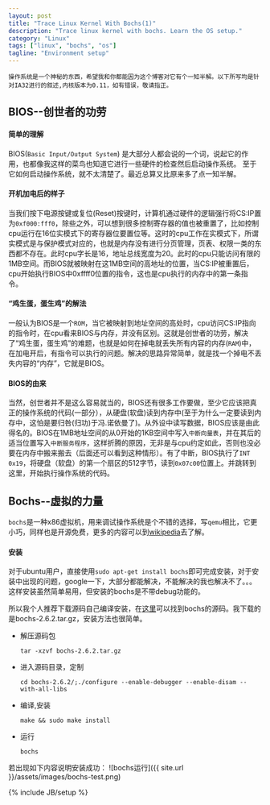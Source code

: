 ```yaml
---
layout: post
title: "Trace Linux Kernel With Bochs(1)"
description: "Trace linux kernel with bochs. Learn the OS setup."
category: "Linux"
tags: ["linux", "bochs", "os"]
tagline: "Environment setup"
---
```


	操作系统是一个神秘的东西，希望我和你都能因为这个博客对它有个一知半解。以下所写均是针对IA32进行的叙述,内核版本为0.11，如有错误，敬请指正。

## BIOS--创世者的功劳

#### 简单的理解

BIOS(`Basic Input/Output System`) 是大部分人都会说的一个词，说起它的作用，也都像我这样的菜鸟也知道它进行一些硬件的检查然后启动操作系统。
至于它如何启动操作系统，就不太清楚了。最近总算又比原来多了点一知半解。

#### 开机加电后的样子

当我们按下电源按键或复位(Reset)按键时，计算机通过硬件的逻辑强行将CS:IP置为`0xf000:fff0`，除些之外，可以想到很多控制寄存器的值也被重置了，比如控制cpu运行在16位实模式下的寄存器位要置位等。这时的cpu工作在实模式下，所谓实模式是与保护模式对应的，也就是内存没有进行分页管理，页表、权限一类的东西都不存在。此时cpu字长是16，地址总线宽度为20。此时的cpu只能访问有限的1MB空间。而BIOS就被映射在这1MB空间的高地址的位置，当CS:IP被重置后，cpu开始执行BIOS中0xffff0位置的指令，这也是cpu执行的内存中的第一条指令。

#### “鸡生蛋，蛋生鸡”的解法

一般认为BIOS是一个`ROM`，当它被映射到地址空间的高处时，cpu访问CS:IP指向的指令时，在cpu看来BIOS与内存，并没有区别。这就是创世者的功劳，解决了“鸡生蛋，蛋生鸡”的难题，也就是如何在掉电就丢失所有内容的内存(`RAM`)中，在加电开后，有指令可以执行的问题。解决的思路异常简单，就是找一个掉电不丢失内容的“内存”，它就是BIOS。

#### BIOS的由来

当然，创世者并不是这么容易就当的，BIOS还有很多工作要做，至少它应该把真正的操作系统的代码(一部分），从硬盘(软盘)读到内存中(至于为什么一定要读到内存中，这怕是要归咎(归功)于冯.诺依曼了)。从外设中读写数据，BIOS应该是由此得名的。BIOS在1MB地址空间的从0开始的1KB空间中写入`中断向量表`，并在其后的适当位置写入`中断服务程序`，这样折腾的原因，无非是与cpu约定如此，否则也没必要在内存中搬来搬去（后面还可以看到这种情形）。有了中断，BIOS执行了`INT 0x19`，将硬盘（软盘）的第一个扇区的512字节，读到`0x07c00`位置上。并跳转到这里，开始执行操作系统的代码。

## Bochs--虚拟的力量

`bochs`是一种x86虚拟机，用来调试操作系统是个不错的选择，写`qemu`相比，它更小巧，同样也是开源免费，更多的内容可以到[wikipedia](http://en.wikipedia.org/wiki/Bochs)去了解。

#### 安装

对于ubuntu用户，直接使用`sudo apt-get install bochs`即可完成安装，对于安装中出现的问题，google一下，大部分都能解决，不能解决的我也解决不了。。。
这样安装虽然简单易用，但安装的bochs是不带debug功能的。

所以我个人推荐下载源码自己编译安装，在[这里](http://sourceforge.net/projects/bochs/files/bochs/)可以找到bochs的源码。我下载的是bochs-2.6.2.tar.gz，安装方法也很简单。

+ 解压源码包
 	
	`tar -xzvf bochs-2.6.2.tar.gz`

+ 进入源码目录，定制

	`cd bochs-2.6.2/;./configure --enable-debugger --enable-disam --with-all-libs`

+ 编译,安装

	`make && sudo make install`

+ 运行

	`bochs`

若出现如下内容说明安装成功：
	![bochs运行]({{ site.url }}/assets/images/bochs-test.png)


{% include JB/setup %}
